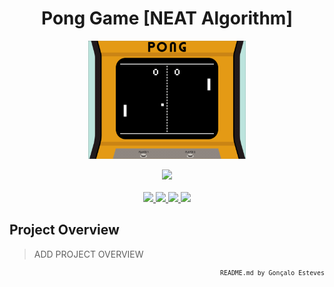 <p>
<div align="center">

# Pong Game [NEAT Algorithm]
</div>
</p>

<p align="center" width="100%">
    <img src="./Pong Game/Assets/Pong_Game.gif" width="50%" height="50%" />
</p>

<div align="center">
    <a>
        <img src="https://img.shields.io/badge/Made%20with-Python-white?style=for-the-badge&logo=Python&logoColor=white">
    </a>
</div>

<br/>

<div align="center">
    <a href="https://github.com/EstevesX10/Pong-Game/blob/main/LICENSE">
        <img src="https://img.shields.io/github/license/EstevesX10/Pong-Game?style=flat&logo=gitbook&logoColor=white&label=License&color=white">
    </a>
    <a href="">
        <img src="https://img.shields.io/github/repo-size/EstevesX10/Pong-Game?style=flat&logo=googlecloudstorage&logoColor=white&logoSize=auto&label=Repository%20Size&color=white">
    </a>
    <a href="">
        <img src="https://img.shields.io/github/stars/EstevesX10/Pong-Game?style=flat&logo=adafruit&logoColor=white&logoSize=auto&label=Stars&color=white">
    </a>
    <a href="https://github.com/EstevesX10/Pong-Game/blob/main/DEPENDENCIES.md">
        <img src="https://img.shields.io/badge/Dependencies-DEPENDENCIES.md-white?style=flat&logo=anaconda&logoColor=white&logoSize=auto&color=white"> 
    </a>
</div>

## Project Overview

> ADD PROJECT OVERVIEW

<div align="right">
<sub>
<!-- <sup></sup> -->

`README.md by Gonçalo Esteves`
</sub>
</div>